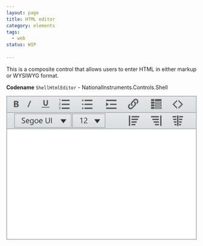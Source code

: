 ```yaml
---
layout: page
title: HTML editor
category: elements
tags:
  - web
status: WIP

---
```

This is a composite control that allows users to enter HTML in either markup or WYSIWYG format.

**Codename** `ShellHtmlEditor` - NationalInstruments.Controls.Shell 

![Alt text](images/elements/html-editor/html-editor-normal.svg)